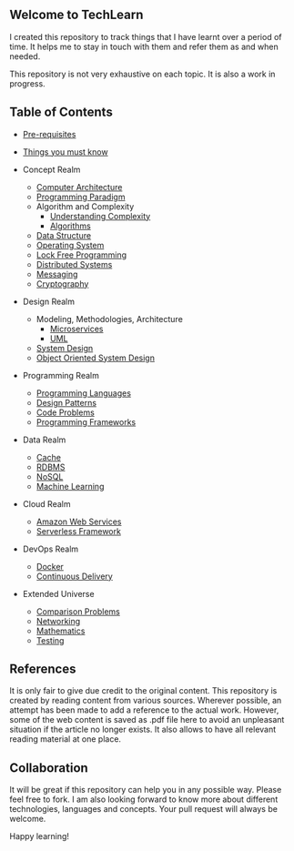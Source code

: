 ## Welcome to TechLearn
I created this repository to track things that I have learnt over a period of time. It helps me to stay in touch with them and refer them as and when needed.

This repository is not very exhaustive on each topic. It is also a work in progress. 

## Table of Contents
* [Pre-requisites](content/prerequisites/README.md)
* [Things you must know](content/things_you_must_know/README.md)

* Concept Realm
   *  [Computer Architecture](content/concept-realm/computer_architecture)
   *  [Programming Paradigm](content/concept-realm/programming_paradigm/README.md)
   *  Algorithm and Complexity
        *  [Understanding Complexity](content/concept-realm/complexity/README.md)
        *  [Algorithms](content/concept-realm/algorithm/algorithm.md)
   *  [Data Structure](content/concept-realm/data_structure/README.md)
   *  [Operating System](content/concept-realm/operating_system/README.md)
   *  [Lock Free Programming](content/concept-realm/lock-free-programming/README.md)
   *  [Distributed Systems](content/concept-realm/distributed-systems/README.md)
   *  [Messaging](content/concept-realm/distributed-systems/README.md)
   *  [Cryptography](content/concept-realm/cryptography/README.md)
    
* Design Realm
   *  Modeling, Methodologies, Architecture
       * [Microservices](content/design-realm/modeling_methodologies_arch/microservices/README.md)
       * [UML](content/design-realm/modeling_methodologies_arch/uml/README.md)
   *  [System Design](content/design-realm/system_design/README.md)
   *  [Object Oriented System Design](content/design-realm/oo_system_design/README.md)

* Programming Realm
   *  [Programming Languages](content/programming-realm/programming_language/programming_language.md)
   *  [Design Patterns](content/programming-realm/design_pattern/README.md)
   *  [Code Problems](content/programming-realm/code_problems/README.md)
   *  [Programming Frameworks](content/programming-realm/framework/README.md)   

* Data Realm
   *  [Cache](content/data-realm/cache/README.md)
   *  [RDBMS](content/data-realm/rdbms/README.md)
   *  [NoSQL](content/data-realm/nosql/README.md)
   *  [Machine Learning](content/data-realm/machine_learning/README.md)
   
* Cloud Realm
   *  [Amazon Web Services](content/cloud-realm/aws/README.md)
   *  [Serverless Framework](content/cloud-realm/serverless_framework/README.md)
   
* DevOps Realm
   *  [Docker](content/devops-realm/docker/README.md)
   *  [Continuous Delivery](content/devops-realm/devops_continuous_delivery/devops_continuous_delivery.md)

* Extended Universe
   *  [Comparison Problems](content/extended-universe/comparison_problems/README.md)
   *  [Networking](content/extended-universe/networking/README.md)
   *  [Mathematics](content/extended-universe/mathematics/README.md)
   *  [Testing](content/extended-universe/testing/README.md)

## References
It is only fair to give due credit to the original content. This repository is created by reading content from various sources.
Wherever possible, an attempt has been made to add a reference to the actual work. However, some of the web content is saved as
.pdf file here to avoid an unpleasant situation if the article no longer exists. It also allows to have all relevant reading 
material at one place.

## Collaboration
It will be great if this repository can help you in any possible way. Please feel free to fork. I am also looking forward to know more about different technologies, languages and concepts. Your pull request will always be welcome.

Happy learning!

